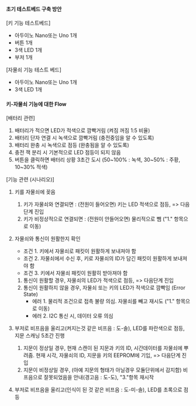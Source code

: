 #### 초기 테스트베드 구축 방안
[키 기능 테스트베드]
 - 아두이노 Nano또는 Uno 1개
 - 버튼 1개
 - 3색 LED 1개
 - 부저 1개

[자물쇠 기능 테스트 베드]
 - 아두이노 Nano또는 Uno 1개
 - 3색 LED 1개


#### 키-자물쇠 기능에 대한 Flow
[배터리 관련]
1. 배터리가 적으면 LED가 적색으로 깜빡거림 (켜짐 꺼짐 1:5 비율)
2. 배터리 단자 연결 시 녹색으로 깜빡거림 (충전중임을 알 수 있도록)
3. 배터리 완충 시 녹색으로 점등 (완충됨을 알 수 있도록)
4. 충전 잭 분리 시 기본적으로 LED 점등이 되지 않음
5. 버튼을 클릭하면 배터리 상황 3초간 도시 (50~100% : 녹색, 30~50% : 주황, 10~30% 적색)

[기능 관련 (시나리오)]
1. 키를 자물쇠에 꽂음
    1. 키가 자물쇠와 연결되면 : (전원이 들어오면) 키는 LED 적색으로 점등, => 다음단계 진입
    2. 키가 비정상적으로 연결되면 : (전원이 안들어오면) 물리적으로 뺌 ("1." 항목으로 이동)
    
2. 자물쇠와 통신이 원활한지 확인
    - 조건 1. 키에서 자물쇠로 패킷이 원활하게 보내져야 함
    - 조건 2. 자물쇠에서 수신 후, 키로 자물쇠의 ID가 담긴 패킷이 원활하게 보내져야 함
    - 조건 3. 키에서 자물쇠 패킷이 원활히 받아져야 함
    1. 통신이 원활할 경우, 자물쇠의 LED가 적색으로 점등, => 다음단계 진입
    2. 통신이 원활하지 않을 경우, 자물쇠 또는 키의 LED가 적색으로 깜빡임 (Error State)
        - 에러 1. 물리적 조건으로 접촉 불량 의심. 자물쇠를 빼고 재시도 ("1." 항목으로 이동)
        - 에러 2. I2C 통신 시, 데이터 오류 의심

3. 부저로 비프음을 울리고(켜지는것 같은 비프음 : 도-솔), LED를 파란색으로 점등, 지문 스캐닝 5초간 진행
    1. 지문이 정상일 경우, 현재 스캔이 된 지문과 키의 ID, 시간데이터를 자물쇠에 뿌려줌. 현재 시각, 자물쇠의 ID, 지문을 키의 EEPROM에 기입, => 다음단계 진입
    3. 지문이 비정상일 경우, (아예 지문의 형태가 아닐경우 모듈단위에서 감지함) 비프음으로 잘못되었음을 안내(경고음 : 도-도), "3."항목 재시작

4. 부저로 비프음을 울리고(인식이 된 것 같은 비프음 : 도-미-솔), LED를 초록으로 점등


